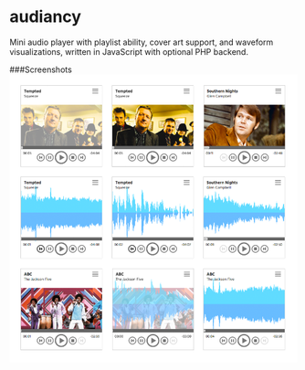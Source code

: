 # audiancy

Mini audio player with playlist ability, cover art support,  and waveform visualizations, written in JavaScript with optional PHP backend.

###Screenshots
![](screenshots/player.png)
